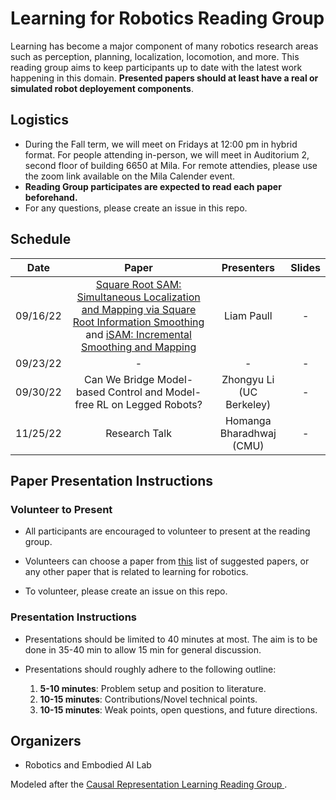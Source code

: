 # Learning for Robotics Reading Group
Learning has become a major component of many robotics research areas such as perception, planning, localization, locomotion, and more. This reading group aims to keep participants up 
to date with the latest work happening in this domain. **Presented papers should at least have a real or simulated robot deployement components**.

## Logistics
- During the Fall term, we will meet on Fridays at 12:00 pm in hybrid format. For people attending in-person, we will meet in Auditorium 2, second floor of building 6650 at Mila. For remote attendies, please use the zoom link available on the Mila Calender event.
- **Reading Group participates are expected to read each paper beforehand.**
- For any questions, please create an issue in this repo.

## Schedule
|   Date   | Paper |  Presenters  | Slides |
|:--------:|:-------:|:------:|:--------:|
| 09/16/22 | [Square Root SAM: Simultaneous Localization and Mapping via Square Root Information Smoothing](https://smartech.gatech.edu/bitstream/handle/1853/38669/Square+Root+SAM+Simultaneous+L[…]apping+via+Square+Root+Information+Smoothing.pdf?sequence=1) and [iSAM: Incremental Smoothing and Mapping](http://www.cs.cmu.edu/~kaess/pub/Kaess08tro.pdf) | Liam Paull | - |
| 09/23/22 | - | - | - |
| 09/30/22 | Can We Bridge Model-based Control and Model-free RL on Legged Robots? | Zhongyu Li (UC Berkeley) | - |
| 11/25/22 | Research Talk | Homanga Bharadhwaj (CMU)| - |



## Paper Presentation Instructions

### Volunteer to Present
- All participants are encouraged to volunteer to present at the reading group. 


- Volunteers can choose a paper from [this](suggested-papers.md) list of suggested papers, or any other paper that is 
related to learning for robotics. 


- To volunteer, please create an issue on this repo.


### Presentation Instructions
- Presentations should be limited to 40 minutes at most. The aim is to be done in 35-40 min to allow 15 min for general 
  discussion.


- Presentations should roughly adhere to the following outline:
  1. **5-10 minutes**: Problem setup and position to literature.
  2. **10-15 minutes**: Contributions/Novel technical points.
  3. **10-15 minutes**: Weak points, open questions, and future directions.


## Organizers
- Robotics and Embodied AI Lab


Modeled after the [Causal Representation Learning Reading Group
](https://github.com/csquires/causal-rep-learning-reading-group).
